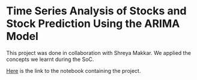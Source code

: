 # Time Series Analysis of Stocks and Stock Prediction Using the ARIMA Model

This project was done in collaboration with Shreya Makkar. We applied the concepts we learnt during the SoC.

[Here](https://github.com/TinyTechieT/SOC-Tools-for-Data-Science/blob/main/project/stock%20analysis%20using%20time%20series.ipynb) is the link to the notebook containing the project.
